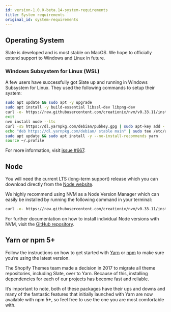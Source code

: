 ```yaml
---
id: version-1.0.0-beta.14-system-requirements
title: System requirements
original_id: system-requirements
---
```


## Operating System

Slate is developed and is most stable on MacOS. We hope to officially extend support to Windows and Linux in future.

### Windows Subsystem for Linux (WSL)

A few users have successfully got Slate up and running in Windows Subsystem for Linux. They used the following commands to setup their system:

```bash
sudo apt update && sudo apt -y upgrade
sudo apt install -y build-essential libssl-dev libpng-dev
curl -o- https://raw.githubusercontent.com/creationix/nvm/v0.33.11/install.sh | bash
exit
nvm install node --lts
curl -sS https://dl.yarnpkg.com/debian/pubkey.gpg | sudo apt-key add -
echo "deb https://dl.yarnpkg.com/debian/ stable main" | sudo tee /etc/apt/sources.list.d/yarn.list
sudo apt update && sudo apt install -y --no-install-recommends yarn
source ~/.profile
```

For more information, visit [issue #667](https://github.com/Shopify/slate/issues/667).

## Node

You will need the current LTS (long-term support) release which you can download directly from the [Node website](https://nodejs.org/en/).

We highly recommend using NVM as a Node Version Manager which can easily be installed by running the following command in your terminal:

```bash
curl -o- https://raw.githubusercontent.com/creationix/nvm/v0.33.11/install.sh | bash
```

For further documentation on how to install individual Node versions with NVM, visit the [GitHub repository](https://github.com/creationix/nvm#usage).

## Yarn or npm 5+

Follow the instructions on how to get started with [Yarn](https://yarnpkg.com/en/docs/install) or [npm](https://www.npmjs.com/get-npm) to make sure you’re using the latest version.

The Shopify Themes team made a decision in 2017 to migrate all theme repositories, including Slate, over to Yarn. Because of this, installing dependencies for each of our projects has become fast and reliable.

It’s important to note, both of these packages have their ups and downs and many of the fantastic features that initially launched with Yarn are now available with npm 5+, so feel free to use the one you are most comfortable with.
